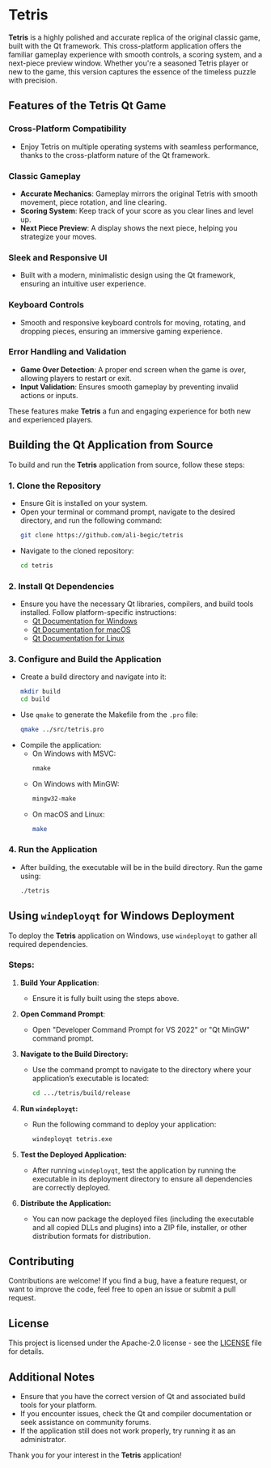 # Tetris

**Tetris** is a highly polished and accurate replica of the original classic game, built with the Qt framework. This cross-platform application offers the familiar gameplay experience with smooth controls, a scoring system, and a next-piece preview window. Whether you're a seasoned Tetris player or new to the game, this version captures the essence of the timeless puzzle with precision.

## Features of the Tetris Qt Game

### Cross-Platform Compatibility
- Enjoy Tetris on multiple operating systems with seamless performance, thanks to the cross-platform nature of the Qt framework.

### Classic Gameplay
- **Accurate Mechanics**: Gameplay mirrors the original Tetris with smooth movement, piece rotation, and line clearing.
- **Scoring System**: Keep track of your score as you clear lines and level up.
- **Next Piece Preview**: A display shows the next piece, helping you strategize your moves.

### Sleek and Responsive UI
- Built with a modern, minimalistic design using the Qt framework, ensuring an intuitive user experience.

### Keyboard Controls
- Smooth and responsive keyboard controls for moving, rotating, and dropping pieces, ensuring an immersive gaming experience.

### Error Handling and Validation
- **Game Over Detection**: A proper end screen when the game is over, allowing players to restart or exit.
- **Input Validation**: Ensures smooth gameplay by preventing invalid actions or inputs.

These features make **Tetris** a fun and engaging experience for both new and experienced players.

## Building the Qt Application from Source

To build and run the **Tetris** application from source, follow these steps:

### 1. Clone the Repository
   - Ensure Git is installed on your system.
   - Open your terminal or command prompt, navigate to the desired directory, and run the following command:
     ```bash
     git clone https://github.com/ali-begic/tetris
     ```
   - Navigate to the cloned repository:
     ```bash
     cd tetris
     ```

### 2. Install Qt Dependencies
   - Ensure you have the necessary Qt libraries, compilers, and build tools installed. Follow platform-specific instructions:
     - [Qt Documentation for Windows](https://doc.qt.io/qt-6/windows-deployment.html)
     - [Qt Documentation for macOS](https://doc.qt.io/qt-6/macos-deployment.html)
     - [Qt Documentation for Linux](https://doc.qt.io/qt-6/linux-deployment.html)

### 3. Configure and Build the Application
   - Create a build directory and navigate into it:
     ```bash
     mkdir build
     cd build
     ```
   - Use `qmake` to generate the Makefile from the `.pro` file:
     ```bash
     qmake ../src/tetris.pro
     ```
   - Compile the application:
     - On Windows with MSVC:
       ```bash
       nmake
       ```
     - On Windows with MinGW:
       ```bash
       mingw32-make
       ```
     - On macOS and Linux:
       ```bash
       make
       ```

### 4. Run the Application
   - After building, the executable will be in the build directory. Run the game using:
     ```bash
     ./tetris
     ```

## Using `windeployqt` for Windows Deployment

To deploy the **Tetris** application on Windows, use `windeployqt` to gather all required dependencies.

### Steps:

1. **Build Your Application**:
   - Ensure it is fully built using the steps above.

2. **Open Command Prompt**:
   - Open "Developer Command Prompt for VS 2022" or "Qt MinGW" command prompt.

3. **Navigate to the Build Directory:**
   - Use the command prompt to navigate to the directory where your application’s executable is located:
     ```bash
     cd .../tetris/build/release
     ```

4. **Run `windeployqt`:**
   - Run the following command to deploy your application:
     ```bash
     windeployqt tetris.exe
     ```

5. **Test the Deployed Application:**
   - After running `windeployqt`, test the application by running the executable in its deployment directory to ensure all dependencies are correctly deployed.

6. **Distribute the Application:**
   - You can now package the deployed files (including the executable and all copied DLLs and plugins) into a ZIP file, installer, or other distribution formats for distribution.

## Contributing

Contributions are welcome! If you find a bug, have a feature request, or want to improve the code, feel free to open an issue or submit a pull request.

## License

This project is licensed under the Apache-2.0 license - see the [LICENSE](LICENSE) file for details.

## Additional Notes

- Ensure that you have the correct version of Qt and associated build tools for your platform.
- If you encounter issues, check the Qt and compiler documentation or seek assistance on community forums.
- If the application still does not work properly, try running it as an administrator.

Thank you for your interest in the **Tetris** application!
